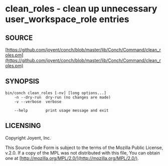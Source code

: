 # clean\_roles - clean up unnecessary user\_workspace\_role entries

## SOURCE

[https://github.com/joyent/conch/blob/master/lib/Conch/Command/clean_roles.pm](https://github.com/joyent/conch/blob/master/lib/Conch/Command/clean_roles.pm)

## SYNOPSIS

```
bin/conch clean_roles [-nv] [long options...]
    -n --dry-run  dry-run (no changes are made)
    -v --verbose  verbose

    --help        print usage message and exit
```

## LICENSING

Copyright Joyent, Inc.

This Source Code Form is subject to the terms of the Mozilla Public License,
v.2.0. If a copy of the MPL was not distributed with this file, You can obtain
one at [http://mozilla.org/MPL/2.0/](http://mozilla.org/MPL/2.0/).
